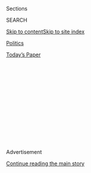 <div id="app">

<div>

<div>

<div>

<div class="NYTAppHideMasthead css-1q2w90k e1suatyy0">

<div class="section css-ui9rw0 e1suatyy2">

<div class="css-eph4ug er09x8g0">

<div class="css-6n7j50">

</div>

<span class="css-1dv1kvn">Sections</span>

<div class="css-10488qs">

<span class="css-1dv1kvn">SEARCH</span>

</div>

[Skip to content](#site-content)[Skip to site
index](#site-index)

</div>

<div id="masthead-section-label" class="css-1wr3we4 eaxe0e00">

[Politics](https://www.nytimes.com/section/politics)

</div>

<div class="css-10698na e1huz5gh0">

</div>

</div>

<div id="masthead-bar-one" class="section hasLinks css-15hmgas e1csuq9d3">

<div class="css-uqyvli e1csuq9d0">

</div>

<div class="css-1uqjmks e1csuq9d1">

</div>

<div class="css-9e9ivx">

[](https://myaccount.nytimes.com/auth/login?response_type=cookie&client_id=vi)

</div>

<div class="css-1bvtpon e1csuq9d2">

[Today’s
Paper](https://www.nytimes.com/section/todayspaper)

</div>

</div>

</div>

</div>

<div data-aria-hidden="false">

<div id="site-content" data-role="main">

<div>

<div class="css-1aor85t" style="opacity:0.000000001;z-index:-1;visibility:hidden">

<div class="css-1hqnpie">

<div class="css-epjblv">

<span class="css-17xtcya">[Politics](/section/politics)</span><span class="css-x15j1o">|</span><span class="css-fwqvlz">The
Women Who Helped Donald Trump to
Victory</span>

</div>

<div class="css-k008qs">

<div class="css-1iwv8en">

<span class="css-18z7m18"></span>

<div>

</div>

</div>

<span class="css-1n6z4y">https://nyti.ms/2ennsHH</span>

<div class="css-1705lsu">

<div class="css-4xjgmj">

<div class="css-4skfbu" data-role="toolbar" data-aria-label="Social Media Share buttons, Save button, and Comments Panel with current comment count" data-testid="share-tools">

  - 
  - 
  - 
  - 
    
    <div class="css-6n7j50">
    
    </div>

  - 

</div>

</div>

</div>

</div>

</div>

</div>

<div class="css-13pd83m">

</div>

<div id="top-wrapper" class="css-1sy8kpn">

<div id="top-slug" class="css-l9onyx">

Advertisement

</div>

[Continue reading the main
story](#after-top)

<div class="ad top-wrapper" style="text-align:center;height:100%;display:block;min-height:250px">

<div id="top" class="place-ad" data-position="top" data-size-key="top">

</div>

</div>

<div id="after-top">

</div>

</div>

<div id="sponsor-wrapper" class="css-1hyfx7x">

<div id="sponsor-slug" class="css-19vbshk">

Supported by

</div>

[Continue reading the main
story](#after-sponsor)

<div id="sponsor" class="ad sponsor-wrapper" style="text-align:center;height:100%;display:block">

</div>

<div id="after-sponsor">

</div>

</div>

<div class="css-1vkm6nb ehdk2mb0">

# The Women Who Helped Donald Trump to Victory

</div>

<div class="css-79elbk" data-testid="photoviewer-wrapper">

<div class="css-z3e15g" data-testid="photoviewer-wrapper-hidden">

</div>

<div class="css-1a48zt4 ehw59r15" data-testid="photoviewer-children">

![<span class="css-16f3y1r e13ogyst0" data-aria-hidden="true">Debbie
Biro said it was difficult to talk to female friends about voting for
Donald J.
Trump.</span><span class="css-cnj6d5 e1z0qqy90" itemprop="copyrightHolder"><span class="css-1ly73wi e1tej78p0">Credit...</span><span><span>Mark
Makela for The New York
Times</span></span></span>](https://static01.nyt.com/images/2016/11/11/us/11womenfortrump1/11womenfortrump1-articleLarge.jpg?quality=75&auto=webp&disable=upscale)

</div>

</div>

<div class="css-xt80pu e12qa4dv0">

<div class="css-18e8msd">

<div class="css-vp77d3 epjyd6m0">

<div class="css-1baulvz">

By [<span class="css-1baulvz last-byline" itemprop="name">Sheryl Gay
Stolberg</span>](http://www.nytimes.com/by/sheryl-gay-stolberg)

</div>

</div>

  - Nov. 10,
    2016

  - 
    
    <div class="css-4xjgmj">
    
    <div class="css-d8bdto" data-role="toolbar" data-aria-label="Social Media Share buttons, Save button, and Comments Panel with current comment count" data-testid="share-tools">
    
      - 
      - 
      - 
      - 
        
        <div class="css-6n7j50">
        
        </div>
    
      - 
    
    </div>
    
    </div>

</div>

</div>

<div class="section meteredContent css-1r7ky0e" name="articleBody" itemprop="articleBody">

<div class="css-1fanzo5 StoryBodyCompanionColumn">

<div class="css-53u6y8">

NAZARETH, Pa. — Debbie Biro became a Republican to vote for Donald J.
Trump.

A lifelong Democrat, Ms. Biro, 57, is a churchgoing single mother who
practices yoga and does not eat meat. She works in the office at the
Crayola Crayons factory near here, and she can pinpoint her “turning
point” — the moment she became convinced that Mr. Trump was “a strong
leader, and he’ll get things done.”

It came in January, when he skipped a debate in Iowa to host a
fund-raiser for
[veterans](http://www.nytimes.com/2016/11/03/us/politics/donald-trump-veterans.html)
— an event that later garnered questions of how much money he had given.
Ms. Biro’s father served in the Korean War, and she said she admired Mr.
Trump’s business skills, “and I thought it was nice that he was taking
care of the vets.”

In well-to-do Naples, Fla., Sue Gauta, 47, a small-business owner
married to a doctor, also embraced Mr. Trump. So did Wanda Lincoln, 67,
a retired college administrator still working to make ends meet in a
threadbare mill city in Maine. And Kyleigh Ostendorf, 26, who lives in
Los Angeles and produces graphics for ESPN.

As America dissects the results of Tuesday’s election, one trend stands
out: Tens of thousands of women — [53 percent of all white female
voters](http://www.nytimes.com/2016/12/01/us/politics/white-women-helped-elect-donald-trump.html),
according to exit polls — chose Mr. Trump, playing a crucial role in his
victory.

</div>

</div>

<div class="css-1fanzo5 StoryBodyCompanionColumn">

<div class="css-53u6y8">

*\[*[*Female Clinton Supporters Are Left Feeling
Gutted*](http://www.nytimes.com/2016/11/11/us/politics/female-clinton-supporters-are-left-feeling-gutted.html)*\]*

In interviews here in the Lehigh Valley — a bellwether region in a swing
state that helped elect Mr. Trump — and around the country, female
supporters said theirs was a vote for Mr. Trump and not against Hillary
Clinton. America was on the wrong track, the women said, and Mr. Trump
alone could fix it.

They are women who want their daughters to grow up and run businesses —
and who run businesses themselves. Many said they were eager for a woman
as president. Were they offended by Mr. Trump’s vile comments about
women, captured on tape? Absolutely. Did they believe the women who came
forward and said Mr. Trump had groped them? Not necessarily. Did any of
it stop them from voting for him? No.

Where female opponents took to Twitter with \#NotOkay, branding Mr.
Trump a misogynist and worse, his female supporters saw “a good man and
a good father,” said Mary Barket, the head of the Pennsylvania
Federation of Republican Women, who knows Ms. Biro from church and
helped her get involved in the Trump campaign.

Ms. Biro, who said she was “a quiet, reserved person,” had never knocked
on doors or worked in politics before. But she spent one day each
weekend since August canvassing for Mr. Trump.

</div>

</div>

<div class="css-79elbk" data-testid="photoviewer-wrapper">

<div class="css-z3e15g" data-testid="photoviewer-wrapper-hidden">

</div>

<div class="css-1a48zt4 ehw59r15" data-testid="photoviewer-children">

![<span class="css-16f3y1r e13ogyst0" data-aria-hidden="true">Mary
Barket, president of the Pennsylvania Federation of Republican Women, in
Easton,
Pa.</span><span class="css-cnj6d5 e1z0qqy90" itemprop="copyrightHolder"><span class="css-1ly73wi e1tej78p0">Credit...</span><span>Mark
Makela for The New York
Times</span></span>](https://static01.nyt.com/images/2016/11/11/us/11womenfortrump3/11womenfortrump3-articleLarge.jpg?quality=75&auto=webp&disable=upscale)

</div>

</div>

<div class="css-1fanzo5 StoryBodyCompanionColumn">

<div class="css-53u6y8">

Where those who voted against Mr. Trump saw someone who bankrupted
businesses and ducked paying taxes, these women said they saw a man who
built a real estate empire and simply followed the law. They saw a man
who had raised and promoted a beautiful and successful daughter, Ivanka,
and who let a smart and accomplished Washington strategist, Kellyanne
Conway, manage his presidential campaign.

</div>

</div>

<div class="css-1fanzo5 StoryBodyCompanionColumn">

<div class="css-53u6y8">

In short, they embraced Mr. Trump’s sales pitch for himself.

“I think that women see the big picture — women are smart,” Mrs. Gauta
said. “The fact that he said something crude,” she said “is not going to
change my mind about the good he can do for our country.

“Did I like that, no,” she went on. “But do I think he can do a better
job than Hillary? Absolutely. I think he has got the best interests of
this country at heart. He’s got a beautiful family; he wants to leave a
nice country — the great country he was raised in — for his kids. And I
think he said the only way I’m going to get that done is by being
president myself.”

She took her sons, 14 and 16, to a Trump rally, and said she “was even
more impressed by him in person than on TV.” But as to his sometimes
foul mouth, “If my boys ever said anything like that, I’d put them over
my knee and spank them.’’

In Chicago, Nicole Been, 22, a Roman Catholic who attends DePaul
University, is deeply opposed to abortion and the “hookup culture.” She
complained that other students branded her a racist and a bigot for
supporting Mr. Trump.

In Philadelphia, Daphne Goggins, 53, an African-American community
activist and ardent Republican, always knew she would vote for Mr.
Trump. She said she believed decades of Democratic efforts had done
little for black people. When Mr. Trump invited her to a minority
outreach meeting, she told him tearfully that “for the first time in my
life, I feel like my vote is going to count.” (Only 4 percent of black
women, exit polls show, supported Mr. Trump, while 26 percent of Latinas
did.)

For the women interviewed, as for male Trump backers, the economy was of
utmost concern. Mrs. Gauta and her husband are tired of paying $1,800 a
month in health care premiums, with a $12,000 annual deductible. Ms.
Lincoln, the retired college administrator, now works at her husband’s
auto body shop in Old Town, Me., to help pay the bills.

</div>

</div>

<div class="css-1fanzo5 StoryBodyCompanionColumn">

<div class="css-53u6y8">

Ms. Ostendorf, the graphics producer in Los Angeles, watched her
father’s million-dollar business implode in the economic crash of
2008. He picked up work doing maintenance for the Y.M.C.A.

“I’ve seen America fall down,” she said, “and a big part of Trump that
appealed to me was his business
plan.”

</div>

</div>

<div class="css-79elbk" data-testid="photoviewer-wrapper">

<div class="css-z3e15g" data-testid="photoviewer-wrapper-hidden">

</div>

<div class="css-1a48zt4 ehw59r15" data-testid="photoviewer-children">

<div class="css-1xdhyk6 erfvjey0">

<span class="css-1ly73wi e1tej78p0">Image</span>

<div class="css-zjzyr8">

<div data-testid="lazyimage-container" style="height:257.1333333333334px">

</div>

</div>

</div>

<span class="css-16f3y1r e13ogyst0" data-aria-hidden="true">Trump’s
supporters in Reno, Nev., cheered as it became clear the real estate
mogul was going to become the
president-elect.</span><span class="css-cnj6d5 e1z0qqy90" itemprop="copyrightHolder"><span class="css-1ly73wi e1tej78p0">Credit...</span><span>Max
Whittaker for The New York Times</span></span>

</div>

</div>

<div class="css-1fanzo5 StoryBodyCompanionColumn">

<div class="css-53u6y8">

And they said they are troubled, as well, by an America that seems to
have embraced multiculturalism and political correctness without
question. They said they did not understand the Black Lives Matter
movement, wondered why Democrats seemed so fixated on transgender access
to bathrooms and tended to be enraged at the way veterans are treated
and violence directed at the police.

They are concerned about immigration and the threat of terrorism.

Bobbye Horton, 67, of Grand Junction, Colo., who is Hispanic, approved
of Mr. Trump’s plan to build a wall with Mexico. On Wednesday she wore a
“Viva Trump” T-shirt. Immigrants, she said, needed to use legal channels
or stay out. “He got at the heart of America.”

Research suggests Americans in both parties long ago became open to a
female president. By 1999, the Gallup poll found that 92 percent of
Americans said they would vote for a woman. When Gallup first asked that
question, in 1937, the figure was 33 percent.

“People no longer hear, ‘Do you want a woman to be president?’” Ms.
Conway said in [an
interview](http://www.nytimes.com/2016/02/17/us/hillary-clintons-candidacy-reveals-generational-schism-among-women.html)
in February, before she became Mr. Trump’s campaign manager. “They hear,
‘Do you want that woman?’”

</div>

</div>

<div class="css-1fanzo5 StoryBodyCompanionColumn">

<div class="css-53u6y8">

This held true in many conversations with Mr. Trump’s female supporters.
Many said they simply avoided talking about voting for him with
Democratic female friends, for fear it would damage their sisterly
bonds. (Ms. Biro never speaks of politics at yoga or at work.)

“When I told them that I was supporting Trump, they were, like, shocked,
oh my gosh, ‘there is no way I could support him,’” Ms. Biro said of her
friends. “But I was like, ‘Everybody has their thing.’”

Celinda Lake, a Democratic pollster, said the party had expected “a
surge of women” to support Mrs. Clinton, but that did not happen. While
Mrs. Clinton did better with women in almost every demographic group,
Ms. Lake said, “Trump won very solidly the white women’s vote, and we
know that was fed by white, blue-collar women.”

Ms. Biro comes close to fitting that mold; although she considers
herself middle class, she did not go to college. And Nazareth, a
middle-class community in Northampton County, is the kind of community
where Mr. Trump did well.

Yet sitting in the kitchen of her tidy Cape Cod-style home here, with
the Trump-Pence signs still stuck in the front yard and a poster that
speaks of peace as a path to enlightenment on the living room wall, Ms.
Biro expressed the same hopes and fears for the country that many of
[Mrs. Clinton’s
supporters](http://www.nytimes.com/2016/11/11/us/politics/female-clinton-supporters-are-left-feeling-gutted.html)
now have.

“Hopefully he’s going to try to unite people,” she said of the
president-elect. “We have to try to help people heal, so people can
learn to trust, and have faith that things are going to be O.K.”

</div>

</div>

</div>

<div>

</div>

<div>

</div>

<div>

</div>

<div>

<div id="bottom-wrapper" class="css-1ede5it">

<div id="bottom-slug" class="css-l9onyx">

Advertisement

</div>

[Continue reading the main
story](#after-bottom)

<div id="bottom" class="ad bottom-wrapper" style="text-align:center;height:100%;display:block;min-height:90px">

</div>

<div id="after-bottom">

</div>

</div>

</div>

</div>

</div>

## Site Index

<div>

</div>

## Site Information Navigation

  - [© <span>2020</span> <span>The New York Times
    Company</span>](https://help.nytimes.com/hc/en-us/articles/115014792127-Copyright-notice)

<!-- end list -->

  - [NYTCo](https://www.nytco.com/)
  - [Contact
    Us](https://help.nytimes.com/hc/en-us/articles/115015385887-Contact-Us)
  - [Work with us](https://www.nytco.com/careers/)
  - [Advertise](https://nytmediakit.com/)
  - [T Brand Studio](http://www.tbrandstudio.com/)
  - [Your Ad
    Choices](https://www.nytimes.com/privacy/cookie-policy#how-do-i-manage-trackers)
  - [Privacy](https://www.nytimes.com/privacy)
  - [Terms of
    Service](https://help.nytimes.com/hc/en-us/articles/115014893428-Terms-of-service)
  - [Terms of
    Sale](https://help.nytimes.com/hc/en-us/articles/115014893968-Terms-of-sale)
  - [Site
    Map](https://spiderbites.nytimes.com)
  - [Help](https://help.nytimes.com/hc/en-us)
  - [Subscriptions](https://www.nytimes.com/subscription?campaignId=37WXW)

</div>

</div>

</div>

</div>
